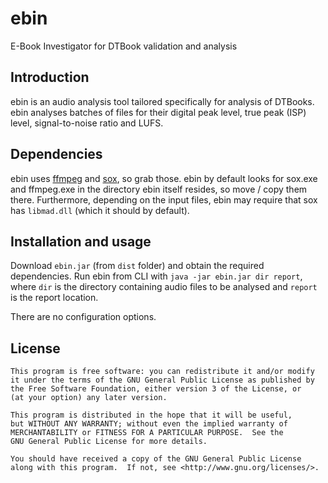 # ebin
E-Book Investigator for DTBook validation and analysis

## Introduction

ebin is an audio analysis tool tailored specifically for analysis of DTBooks. ebin analyses batches of files for their digital peak level, true peak (ISP) level, signal-to-noise ratio and LUFS.

## Dependencies

ebin uses [ffmpeg](https://www.ffmpeg.org/) and [sox](http://sox.sourceforge.net/), so grab those. ebin by default looks for sox.exe and ffmpeg.exe in the directory ebin itself resides, so move / copy them there. Furthermore, depending on the input files, ebin may require that sox has `libmad.dll` (which it should by default).

## Installation and usage

Download `ebin.jar` (from `dist` folder) and obtain the required dependencies. Run ebin from CLI with `java -jar ebin.jar dir report`, where `dir` is the directory containing audio files to be analysed and `report` is the report location.

There are no configuration options.

## License

    This program is free software: you can redistribute it and/or modify
    it under the terms of the GNU General Public License as published by
    the Free Software Foundation, either version 3 of the License, or
    (at your option) any later version.

    This program is distributed in the hope that it will be useful,
    but WITHOUT ANY WARRANTY; without even the implied warranty of
    MERCHANTABILITY or FITNESS FOR A PARTICULAR PURPOSE.  See the
    GNU General Public License for more details.

    You should have received a copy of the GNU General Public License
    along with this program.  If not, see <http://www.gnu.org/licenses/>.